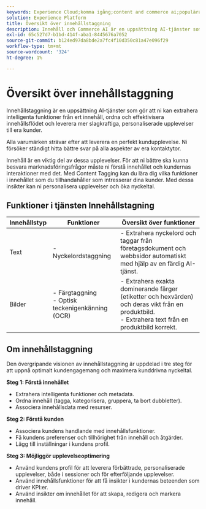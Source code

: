 ```yaml
---
keywords: Experience Cloud;komma igång;content and commerce ai;populära topics;Intelligent Services;ccai
solution: Experience Platform
title: Översikt över innehållstaggning
description: Innehåll och Commerce AI är en uppsättning AI-tjänster som gör att ni kan extrahera intelligenta funktioner från ert innehåll, ordna, effektivisera innehållsflödet och leverera mer slagkraftiga, personaliserade upplevelser till era kunder.
exl-id: 65c527d7-b1bd-414f-aba1-8445676a7052
source-git-commit: b124ed97da8bde2a7fc4f10d350c81a47e096f29
workflow-type: tm+mt
source-wordcount: '324'
ht-degree: 1%

---
```


# Översikt över innehållstaggning

Innehållstaggning är en uppsättning AI-tjänster som gör att ni kan extrahera intelligenta funktioner från ert innehåll, ordna och effektivisera innehållsflödet och leverera mer slagkraftiga, personaliserade upplevelser till era kunder.

Alla varumärken strävar efter att leverera en perfekt kundupplevelse. Ni försöker ständigt hitta bättre svar på alla aspekter av era kontaktytor.

Innehåll är en viktig del av dessa upplevelser. För att ni bättre ska kunna besvara marknadsföringsfrågor måste ni förstå innehållet och kundernas interaktioner med det. Med Content Tagging kan du lära dig vilka funktioner i innehållet som du tillhandahåller som intresserar dina kunder. Med dessa insikter kan ni personalisera upplevelser och öka nyckeltal.

## Funktioner i tjänsten Innehållstagning

| Innehållstyp | Funktioner | Översikt över funktioner |
| --- | --- | --- |
| Text | - Nyckelordstaggning <br> | - Extrahera nyckelord och taggar från företagsdokument och webbsidor automatiskt med hjälp av en färdig AI-tjänst. <br> |
| Bilder | - Färgtaggning <br> - Optisk teckenigenkänning (OCR) | - Extrahera exakta dominerande färger (etiketter och hexvärden) och deras vikt från en produktbild. <br> - Extrahera text från en produktbild korrekt. |

## Om innehållstaggning

Den övergripande visionen av innehållstaggning är uppdelad i tre steg för att uppnå optimalt kundengagemang och maximera kunddrivna nyckeltal.

**Steg 1: Förstå innehållet**
- Extrahera intelligenta funktioner och metadata.
- Ordna innehåll (tagga, kategorisera, gruppera, ta bort dubbletter).
- Associera innehållsdata med resurser.

**Steg 2: Förstå kunden**
- Associera kundens handlande med innehållsfunktioner.
- Få kundens preferenser och tillhörighet från innehåll och åtgärder.
- Lägg till inställningar i kundens profil.

**Steg 3: Möjliggör upplevelseoptimering**
- Använd kundens profil för att leverera förbättrade, personaliserade upplevelser, både i sessioner och för efterföljande upplevelser.
- Använd innehållsfunktioner för att få insikter i kundernas beteenden som driver KPI:er.
- Använd insikter om innehållet för att skapa, redigera och markera innehåll.
